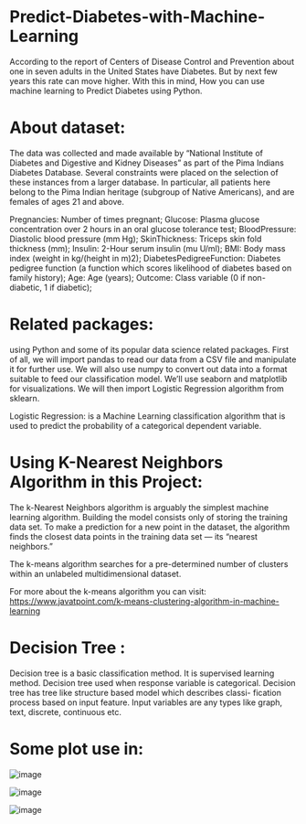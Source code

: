 # Predict-Diabetes-with-Machine-Learning

According to the report of Centers of Disease Control and Prevention about one in seven adults in the United States have Diabetes. But by next few years this rate can move higher. With this in mind, How you can use machine learning to Predict Diabetes using Python.

# About dataset:

The data was collected and made available by “National Institute of Diabetes and Digestive and Kidney Diseases” as part of the Pima Indians Diabetes Database. Several constraints were placed on the selection of these instances from a larger database. In particular, all patients here belong to the Pima Indian heritage (subgroup of Native Americans), and are females of ages 21 and above.

Pregnancies: Number of times pregnant;
Glucose: Plasma glucose concentration over 2 hours in an oral glucose tolerance test;
BloodPressure: Diastolic blood pressure (mm Hg);
SkinThickness: Triceps skin fold thickness (mm);
Insulin: 2-Hour serum insulin (mu U/ml);
BMI: Body mass index (weight in kg/(height in m)2);
DiabetesPedigreeFunction: Diabetes pedigree function (a function which scores likelihood of diabetes based on family history);
Age: Age (years);
Outcome: Class variable (0 if non-diabetic, 1 if diabetic);

# Related packages:

using Python and some of its popular data science related packages. First of all, we will import pandas to read our data from a CSV file and manipulate it for further use. We will also use numpy to convert out data into a format suitable to feed our classification model. We’ll use seaborn and matplotlib for visualizations. We will then import Logistic Regression algorithm from sklearn. 

 Logistic Regression:
 is a Machine Learning classification algorithm that is used to predict the probability of a categorical dependent variable.

# Using K-Nearest Neighbors Algorithm in this Project:
The k-Nearest Neighbors algorithm is arguably the simplest machine learning algorithm. Building the model consists only of storing the training data set. To make a prediction for a new point in the dataset, the algorithm finds the closest data points in the training data set — its “nearest neighbors.”

The k-means algorithm searches for a pre-determined number of clusters within an unlabeled multidimensional dataset.

For more about the k-means algorithm you can visit: https://www.javatpoint.com/k-means-clustering-algorithm-in-machine-learning

# Decision Tree :

Decision tree is a basic classification method. It is supervised learning method. Decision tree used when response variable is categorical. Decision tree has tree like structure based model which describes classi- fication process based on input feature. Input variables are any types like graph, text, discrete, continuous etc.

# Some plot use in:

![image](https://user-images.githubusercontent.com/89292057/176718243-2cf33496-af60-4762-bb1c-89263ef9d352.png)

![image](https://user-images.githubusercontent.com/89292057/176718440-06848204-68f0-4bc0-814b-213b30a57ca1.png)

![image](https://user-images.githubusercontent.com/89292057/176718551-c55a55d9-a235-4502-94c2-2e7e85e0e78f.png)


